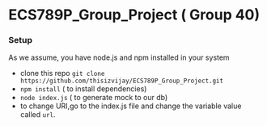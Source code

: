 # ECS789P_Group_Project ( Group 40)

### Setup
As we assume, you have node.js and npm installed in your system
 - clone this repo `git clone https://github.com/thisizvijay/ECS789P_Group_Project.git`
 - `npm install` ( to install dependencies)
 - `node index.js` ( to generate mock to our db)
 - to change URI,go to the index.js file and change the variable value called `url`.
